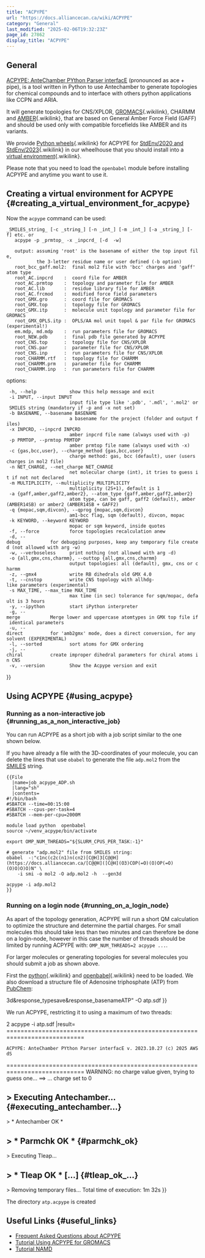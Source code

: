 ```yaml
---
title: "ACPYPE"
url: "https://docs.alliancecan.ca/wiki/ACPYPE"
category: "General"
last_modified: "2025-02-06T19:32:23Z"
page_id: 27862
display_title: "ACPYPE"
---
```


## General

[ACPYPE: AnteChamber PYthon Parser interfacE](https://alanwilter.github.io/acpype/) (pronounced as ace + pipe), is a tool written in Python to use Antechamber to generate topologies for chemical compounds and to interface with others python applications like CCPN and ARIA.

It will generate topologies for CNS/XPLOR, [GROMACS](https://docs.alliancecan.ca/GROMACS "GROMACS"){.wikilink}, CHARMM and [AMBER](https://docs.alliancecan.ca/AMBER "AMBER"){.wikilink}, that are based on General Amber Force Field (GAFF) and should be used only with compatible forcefields like AMBER and its variants.

We provide [Python wheels](https://docs.alliancecan.ca/Available_Python_wheels "Python wheels"){.wikilink} for ACPYPE for [StdEnv/2020 and StdEnv/2023](https://docs.alliancecan.ca/Standard_software_environments "StdEnv/2020 and StdEnv/2023"){.wikilink} in our wheelhouse that you should install into a [virtual environment](https://docs.alliancecan.ca/Python#Creating_and_using_a_virtual_environment "virtual environment"){.wikilink}.

Please note that you need to load the `openbabel` module before installing ACPYPE and anytime you want to use it.

## Creating a virtual environment for ACPYPE {#creating_a_virtual_environment_for_acpype}

Now the `acpype` command can be used:

`_SMILES_string_ [-c _string_] [-n _int_] [-m _int_] [-a _string_] [-f] etc. or`\
`   acpype -p _prmtop_ -x _inpcrd_ [-d  -w]`

`   output: assuming 'root' is the basename of either the top input file,`\
`           the 3-letter residue name or user defined (-b option)`\
`   root_bcc_gaff.mol2:  final mol2 file with 'bcc' charges and 'gaff' atom type`\
`   root_AC.inpcrd    :  coord file for AMBER`\
`   root_AC.prmtop    :  topology and parameter file for AMBER`\
`   root_AC.lib       :  residue library file for AMBER`\
`   root_AC.frcmod    :  modified force field parameters`\
`   root_GMX.gro      :  coord file for GROMACS`\
`   root_GMX.top      :  topology file for GROMACS`\
`   root_GMX.itp      :  molecule unit topology and parameter file for GROMACS`\
`   root_GMX_OPLS.itp :  OPLS/AA mol unit topol & par file for GROMACS (experimental!)`\
`   em.mdp, md.mdp    :  run parameters file for GROMACS`\
`   root_NEW.pdb      :  final pdb file generated by ACPYPE`\
`   root_CNS.top      :  topology file for CNS/XPLOR`\
`   root_CNS.par      :  parameter file for CNS/XPLOR`\
`   root_CNS.inp      :  run parameters file for CNS/XPLOR`\
`   root_CHARMM.rtf   :  topology file for CHARMM`\
`   root_CHARMM.prm   :  parameter file for CHARMM`\
`   root_CHARMM.inp   :  run parameters file for CHARMM`

options:

` -h, --help            show this help message and exit`\
` -i INPUT, --input INPUT`\
`                       input file type like '.pdb', '.mdl', '.mol2' or SMILES string (mandatory if -p and -x not set)`\
` -b BASENAME, --basename BASENAME`\
`                       a basename for the project (folder and output files)`\
` -x INPCRD, --inpcrd INPCRD`\
`                       amber inpcrd file name (always used with -p)`\
` -p PRMTOP, --prmtop PRMTOP`\
`                       amber prmtop file name (always used with -x)`\
` -c {gas,bcc,user}, --charge_method {gas,bcc,user}`\
`                       charge method: gas, bcc (default), user (users charges in mol2 file)`\
` -n NET_CHARGE, --net_charge NET_CHARGE`\
`                       net molecular charge (int), it tries to guess it if not not declared`\
` -m MULTIPLICITY, --multiplicity MULTIPLICITY`\
`                       multiplicity (2S+1), default is 1`\
` -a {gaff,amber,gaff2,amber2}, --atom_type {gaff,amber,gaff2,amber2}`\
`                       atom type, can be gaff, gaff2 (default), amber (AMBER14SB) or amber2 (AMBER14SB + GAFF2)`\
` -q {mopac,sqm,divcon}, --qprog {mopac,sqm,divcon}`\
`                       am1-bcc flag, sqm (default), divcon, mopac`\
` -k KEYWORD, --keyword KEYWORD`\
`                       mopac or sqm keyword, inside quotes`\
` -f, --force           force topologies recalculation anew`\
` -d, --debug           for debugging purposes, keep any temporary file created (not allowed with arg -w)`\
` -w, --verboseless     print nothing (not allowed with arg -d)`\
` -o {all,gmx,cns,charmm}, --outtop {all,gmx,cns,charmm}`\
`                       output topologies: all (default), gmx, cns or charmm`\
` -z, --gmx4            write RB dihedrals old GMX 4.0`\
` -t, --cnstop          write CNS topology with allhdg-like parameters (experimental)`\
` -s MAX_TIME, --max_time MAX_TIME`\
`                       max time (in sec) tolerance for sqm/mopac, default is 3 hours`\
` -y, --ipython         start iPython interpreter`\
` -g, --merge           Merge lower and uppercase atomtypes in GMX top file if identical parameters`\
` -u, --direct          for 'amb2gmx' mode, does a direct conversion, for any solvent (EXPERIMENTAL)`\
` -l, --sorted          sort atoms for GMX ordering`\
` -j, --chiral          create improper dihedral parameters for chiral atoms in CNS`\
` -v, --version         Show the Acpype version and exit`

}}

## Using ACPYPE {#using_acpype}

### Running as a non-interactive job {#running_as_a_non_interactive_job}

You can run ACPYPE as a short job with a job script similar to the one shown below.

If you have already a file with the 3D-coordinates of your molecule, you can delete the lines that use `obabel` to generate the file `adp.mol2` from the [SMILES](https://en.wikipedia.org/wiki/SMILES) string.

```{=mediawiki}
{{File
  |name=job_acpype_ADP.sh
  |lang="sh"
  |contents=
#!/bin/bash
#SBATCH --time=00:15:00
#SBATCH --cpus-per-task=4
#SBATCH --mem-per-cpu=2000M

module load python  openbabel
source ~/venv_acpype/bin/activate

export OMP_NUM_THREADS="${SLURM_CPUS_PER_TASK:-1}"

# generate "adp.mol2" file from SMILES string:
obabel  -:"c1nc(c2c(n1)n(cn2)[C@H]3[C@@H](https://docs.alliancecan.ca/[C@@H]([C@H](O3)COP(=O)(O)OP(=O)(O)O)O)O)N" \
    -i smi -o mol2 -O adp.mol2 -h  --gen3d

acpype -i adp.mol2
}}
```
### Running on a login node {#running_on_a_login_node}

As apart of the topology generation, ACPYPE will run a short QM calculation to optimize the structure and determine the partial charges. For small molecules this should take less than two minutes and can therefore be done on a login-node, however in this case the number of threads should be limited by running ACPYPE with: `OMP_NUM_THREADS=2 acpype ...`.

For larger molecules or generating topologies for several molecules you should submit a job as shown above.

First the [python](https://docs.alliancecan.ca/Python "python"){.wikilink} and [openbabel](https://docs.alliancecan.ca/Open_Babel "openbabel"){.wikilink} need to be loaded. We also download a structure file of Adenosine triphosphate (ATP) from [PubChem](https://pubchem.ncbi.nlm.nih.gov/):

3d&response_typesave&response_basenameATP\" -O atp.sdf }}

We run ACPYPE, restricting it to using a maximum of two threads:

2 acpype -i atp.sdf \|result= ============================================================================

`ACPYPE: AnteChamber PYthon Parser interfacE v. 2023.10.27 (c) 2025 AWSdS `

============================================================================ WARNING: no charge value given, trying to guess one\... ==\> \... charge set to 0

## \> Executing Antechamber\... {#executing_antechamber...}

\> \* Antechamber OK \*

## \> \* Parmchk OK \* {#parmchk_ok}

\> Executing Tleap\...

## \> \* Tleap OK \* \[\...\] {#tleap_ok_...}

\> Removing temporary files\... Total time of execution: 1m 32s }}

The directory `atp.acpype` is created

## Useful Links {#useful_links}

- [Frequent Asked Questions about ACPYPE](https://github.com/alanwilter/acpype/wiki/Frequent-Asked-Questions-about-ACPYPE)
- [Tutorial Using ACPYPE for GROMACS](https://github.com/alanwilter/acpype/wiki/Tutorial-Using-ACPYPE-for-GROMACS)
- [Tutorial NAMD](https://github.com/alanwilter/acpype/wiki/Tutorial-NAMD)

